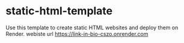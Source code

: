 # static-html-template

Use this template to create static HTML websites and deploy them on Render.
webiste url
https://link-in-bio-cszo.onrender.com
